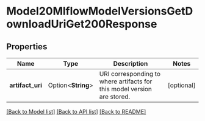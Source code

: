 # Model20MlflowModelVersionsGetDownloadUriGet200Response

## Properties

Name | Type | Description | Notes
------------ | ------------- | ------------- | -------------
**artifact_uri** | Option<**String**> | URI corresponding to where artifacts for this model version are stored. | [optional]

[[Back to Model list]](../README.md#documentation-for-models) [[Back to API list]](../README.md#documentation-for-api-endpoints) [[Back to README]](../README.md)


